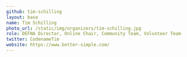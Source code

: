 ```yaml
---
github: tim-schilling
layout: base
name: Tim Schilling
photo_url: /static/img/organizers/tim-schilling.jpg
role: DEFNA Director, Online Chair, Community Team, Volunteer Team
twitter: CodenameTim
website: https://www.better-simple.com/
---
```

